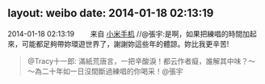 layout: weibo
date: 2014-01-18 02:13:19
---
2014-01-18 02:13:19  &nbsp;&nbsp;&nbsp;&nbsp;&nbsp;&nbsp; 来自 <a href="http://app.weibo.com/t/feed/22zMnn" rel="nofollow">小米手机</a>
//@張宇:是啊，如果把練唱的時間加起來，可能都足夠帶妳環遊世界了，謝謝妳這些年的體諒。妳比我更辛苦!
>  @Tracy十一郎: 滿紙荒唐言，一把辛酸淚！都云作者癡，誰解其中味？～～為二十年如一日沒間斷過練唱的你喝采！@張宇  ​​​
